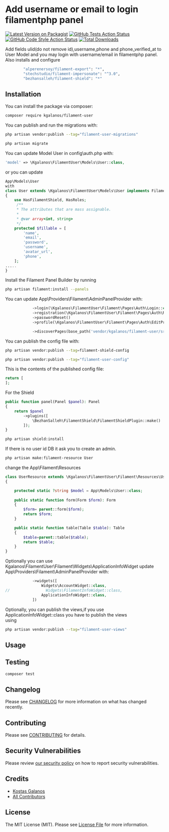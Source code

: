 # Add username or email to login filamentphp panel

[![Latest Version on Packagist](https://img.shields.io/packagist/v/kgalanos/filament-user.svg?style=flat-square)](https://packagist.org/packages/kgalanos/filament-user)
[![GitHub Tests Action Status](https://img.shields.io/github/actions/workflow/status/kgalanos/filament-user/run-tests.yml?branch=main&label=tests&style=flat-square)](https://github.com/kgalanos/filament-user/actions?query=workflow%3Arun-tests+branch%3Amain)
[![GitHub Code Style Action Status](https://img.shields.io/github/actions/workflow/status/kgalanos/filament-user/fix-php-code-style-issues.yml?branch=main&label=code%20style&style=flat-square)](https://github.com/kgalanos/filament-user/actions?query=workflow%3A"Fix+PHP+code+style+issues"+branch%3Amain)
[![Total Downloads](https://img.shields.io/packagist/dt/kgalanos/filament-user.svg?style=flat-square)](https://packagist.org/packages/kgalanos/filament-user)

Add fields ulid(do not remove id),username,phone and phone_verified_at to User Model and you may login with username/email in filamentphp panel.
Also installs and configure 
````bash
        "alperenersoy/filament-export": "*",
        "stechstudio/filament-impersonate": "^3.0",
        "bezhansalleh/filament-shield": "*"
````

## Installation

You can install the package via composer:

```bash
composer require kgalanos/filament-user
```

You can publish and run the migrations with:

```bash
php artisan vendor:publish --tag="filament-user-migrations"
```
```bash
php artisan migrate
```
You can update Model User in config\auth.php with:
```php
'model' => \Kgalanos\FilamentUser\Models\User::class,
```
or
you can update 
```php
App\Models\User
with
class User extends \Kgalanos\FilamentUser\Models\User implements FilamentUser
{
    use HasFilamentShield, HasRoles;
     /**
     * The attributes that are mass assignable.
     *
     * @var array<int, string>
     */
    protected $fillable = [
        'name',
        'email',
        'password',
        'username',
        'avatar_url',
        'phone',
    ];
.....
}
```
Install the Filament Panel Builder by running
```bash
php artisan filament:install --panels
```
You can update App\Providers\Filament\AdminPanelProvider with:
```php
            ->login(\Kgalanos\FilamentUser\Filament\Pages\Auth\Login::class)
            ->registration(\Kgalanos\FilamentUser\Filament\Pages\Auth\Register::class)
            ->passwordReset()
            ->profile(\Kgalanos\FilamentUser\Filament\Pages\Auth\EditProfile::class)

            ->discoverPages(base_path('vendor/kgalanos/filament-user/src/Filament/Pages'),'Kgalanos\\FilamentUser\\Filament\\Pages')
```
You can publish the config file with:

```bash
php artisan vendor:publish --tag=filament-shield-config
```
```bash
php artisan vendor:publish --tag="filament-user-config"
```

This is the contents of the published config file:

```php
return [
];
```
For the Shield
```php
public function panel(Panel $panel): Panel
{
    return $panel
        ->plugins([
            \BezhanSalleh\FilamentShield\FilamentShieldPlugin::make()
        ]);
}
```
```bash
php artisan shield:install
```
If there is no user id DB it ask you to create an admin.

```bash
php artisan make:filament-resource User 
```
change the App\Filament\Resources
```php
class UserResource extends \Kgalanos\FilamentUser\Filament\Resources\UserResource
{

    protected static ?string $model = App\Models\User::class;
    
    public static function form(Form $form): Form
    {
        $form= parent::form($form);
        return $form;
    }

    public static function table(Table $table): Table
    {
        $table=parent::table($table);
        return $table;
    }
}
````
Optionally you can use Kgalanos\FilamentUser\Filament\Widgets\ApplicationInfoWidget
update App\Providers\Filament\AdminPanelProvider with:
```php
            ->widgets([
                Widgets\AccountWidget::class,
//                Widgets\FilamentInfoWidget::class,
                ApplicationInfoWidget::class,
            ])
```
Optionally, you can publish the views,if you use ApplicationInfoWidget::class you have to publish the views  
using

```bash
php artisan vendor:publish --tag="filament-user-views"
```

## Usage


## Testing

```bash
composer test
```

## Changelog

Please see [CHANGELOG](CHANGELOG.md) for more information on what has changed recently.

## Contributing

Please see [CONTRIBUTING](CONTRIBUTING.md) for details.

## Security Vulnerabilities

Please review [our security policy](../../security/policy) on how to report security vulnerabilities.

## Credits

- [Kostas Galanos](https://github.com/kgalanos)
- [All Contributors](../../contributors)

## License

The MIT License (MIT). Please see [License File](LICENSE.md) for more information.
